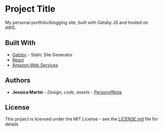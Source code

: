 # Project Title

My personal portfolio/blogging site, built with Gatsby JS and hosted on AWS.

## Built With

* [Gatsby](https://www.gatsbyjs.org/) - Static Site Generator
* [React](https://www.reactjs.org)
* [Amazon Web Services](https://aws.amazon.com/)


## Authors

* **Jessica Martin** - *Design, code, assets* - [PersonofNote](https://github.com/PersonofNote)

## License

This project is licensed under the MIT License - see the [LICENSE.md](LICENSE.md) file for details

